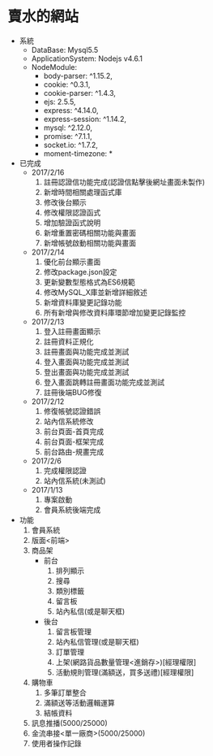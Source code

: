 # 賣水的網站
* 系統
	- DataBase: Mysql5.5
	- ApplicationSystem: Nodejs v4.6.1
	- NodeModule:
		* body-parser: ^1.15.2,
    	* cookie: ^0.3.1,
    	* cookie-parser: ^1.4.3,
    	* ejs: 2.5.5,
    	* express: ^4.14.0,
    	* express-session: ^1.14.2,
    	* mysql: ^2.12.0,
    	* promise: ^7.1.1,
    	* socket.io: ^1.7.2,
    	* moment-timezone: *
* 已完成
	- 2017/2/16
		1.	註冊認證信功能完成(認證信點擊後網址畫面未製作)
		2.	新增時間相關處理函式庫
		3.	修改後台顯示
		4.	修改權限認證函式
		5.	增加驗證函式說明
		6.	新增重置密碼相關功能與畫面
		7.	新增帳號啟動相關功能與畫面
	- 2017/2/14
		1.	優化前台顯示畫面
		2.	修改package.json設定
		3.	更新變數型態格式為ES6規範
		4.	修改MySQL_X庫並新增詳細敘述
		5.	新增資料庫變更記錄功能
		6.	所有新增與修改資料庫環節增加變更記錄監控
	- 2017/2/13
		1.	登入註冊畫面顯示
		2.	註冊資料正規化
		3.	註冊畫面與功能完成並測試
		4.	登入畫面與功能完成並測試
		5.	登出畫面與功能完成並測試
		6.	登入畫面跳轉註冊畫面功能完成並測試
		7.	註冊後端BUG修復
	- 2017/2/12
		1.	修復帳號認證錯誤
		2.	站內信系統修改
		3.	前台頁面-首頁完成
		4.	前台頁面-框架完成
		5.	前台路由-規畫完成
	- 2017/2/6		
		1.	完成權限認證
		2.	站內信系統(未測試)
    - 2017/1/13 	
    	1.	專案啟動
    	2.	會員系統後端完成
* 功能
	1. 會員系統
	2. 版面<前端>
	3. 商品架
		- 前台
			1. 排列顯示
			2. 搜尋
			3. 類別標籤
			4. 留言板
			5. 站內私信(或是聊天框)
		- 後台
			1. 留言板管理
			2. 站內私信管理(或是聊天框)
			3. 訂單管理
			4. 上架(網路貨品數量管理<進銷存>)[經理權限]
			5. 活動規則管理(滿額送，買多送禮)[經理權限]
	4. 購物車
		1. 多筆訂單整合
		2. 滿額送等活動邏輯運算
		3. 結帳資料
	5. 訊息推播(5000/25000)
	6. 金流串接<單一廠商>(5000/25000)
	7. 使用者操作記錄


	